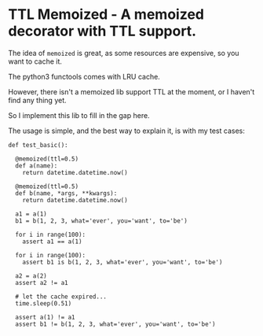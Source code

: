 # TTL Memoized - A memoized decorator with TTL support.

The idea of `memoized` is great, as some resources are expensive, so you want to cache it.

The python3 functools comes with LRU cache.

However, there isn't a memoized lib support TTL at the moment, or I haven't find any thing yet.

So I implement this lib to fill in the gap here.

The usage is simple, and the best way to explain it, is with my test cases:

```
def test_basic():

  @memoized(ttl=0.5)
  def a(name):
    return datetime.datetime.now()

  @memoized(ttl=0.5)
  def b(name, *args, **kwargs):
    return datetime.datetime.now()

  a1 = a(1)
  b1 = b(1, 2, 3, what='ever', you='want', to='be')

  for i in range(100):
    assert a1 == a(1)

  for i in range(100):
    assert b1 is b(1, 2, 3, what='ever', you='want', to='be')

  a2 = a(2)
  assert a2 != a1

  # let the cache expired...
  time.sleep(0.51)

  assert a(1) != a1
  assert b1 != b(1, 2, 3, what='ever', you='want', to='be')

```

